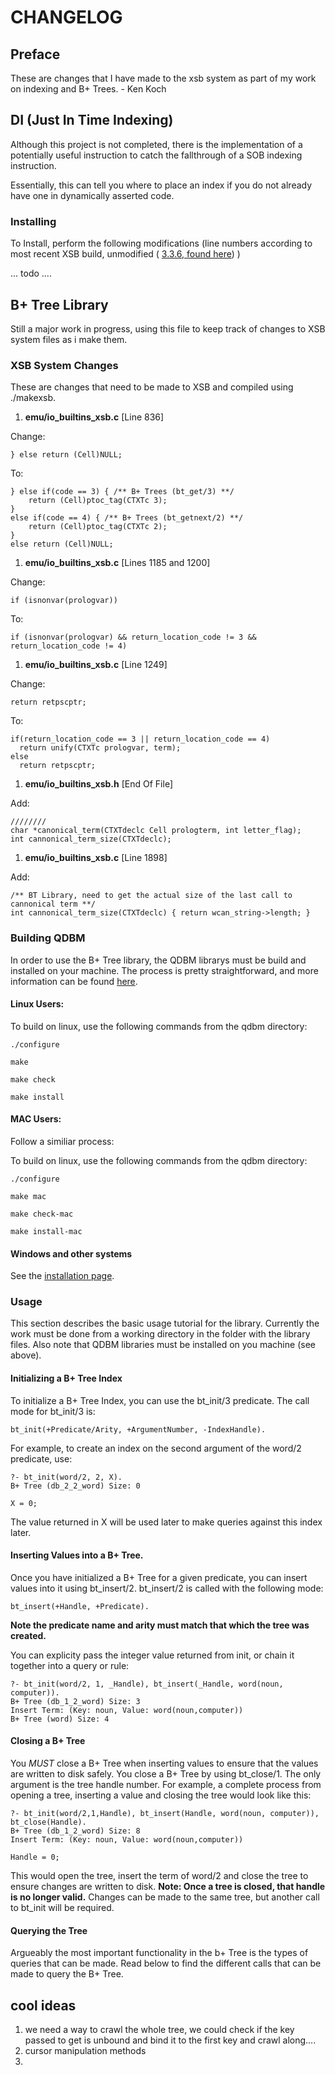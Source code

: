 CHANGELOG
=========

## Preface

These are changes that I have made to the xsb system as part of my work on indexing and B+ Trees. - Ken Koch

## DI (Just In Time Indexing)
Although this project is not completed, there is the implementation of a potentially useful instruction to catch the fallthrough of a SOB indexing instruction.

Essentially, this can tell you where to place an index if you do not already have one in dynamically asserted code.

### Installing

To Install, perform the following modifications (line numbers according to most recent XSB build, unmodified ( [3.3.6, found here](http://xsb.sourceforge.net/downloads/XSB336.tar.gz)) )

... todo ....

## B+ Tree Library

Still a major work in progress, using this file to keep track of changes to XSB system files as i make them.

### XSB System Changes

These are changes that need to be made to XSB and compiled using ./makexsb.

1. __emu/io_builtins_xsb.c__ \[Line 836\]

Change:

	} else return (Cell)NULL;

To:

	} else if(code == 3) { /** B+ Trees (bt_get/3) **/
    	return (Cell)ptoc_tag(CTXTc 3);
 	} 
  	else if(code == 4) { /** B+ Trees (bt_getnext/2) **/
    	return (Cell)ptoc_tag(CTXTc 2);
  	} 
  	else return (Cell)NULL;

1. __emu/io_builtins_xsb.c__ \[Lines 1185 and 1200\]

Change:

    if (isnonvar(prologvar))

To:

    if (isnonvar(prologvar) && return_location_code != 3 && return_location_code != 4)


1. __emu/io_builtins_xsb.c__ \[Line 1249\]

Change:

    return retpscptr;

To:

  	if(return_location_code == 3 || return_location_code == 4)
      return unify(CTXTc prologvar, term);
    else
      return retpscptr;

1. __emu/io_builtins_xsb.h__ \[End Of File\]

Add:

    ////////
    char *canonical_term(CTXTdeclc Cell prologterm, int letter_flag);
    int cannonical_term_size(CTXTdeclc);

1. __emu/io_builtins_xsb.c__ \[Line 1898\]

Add:

    /** BT Library, need to get the actual size of the last call to cannonical term **/
    int cannonical_term_size(CTXTdeclc) { return wcan_string->length; }

### Building QDBM

In order to use the B+ Tree library, the QDBM librarys must be build and installed on your machine. The process is pretty straightforward, and more information can be found [here](http://fallabs.com/qdbm/spex.html#installation).

#### Linux Users:

To build on linux, use the following commands from the qdbm directory:

  `./configure`

  `make`

  `make check`
  
  `make install`

#### MAC Users:

Follow a similiar process:

To build on linux, use the following commands from the qdbm directory:

  `./configure`

  `make mac`

  `make check-mac`
  
  `make install-mac`

#### Windows and other systems 
See the [installation page](http://fallabs.com/qdbm/spex.html#installation).

### Usage

This section describes the basic usage tutorial for the library. Currently the work must be done from a working directory in the folder with the library files. Also note that QDBM libraries must be installed on you machine (see above).

#### Initializing a B+ Tree Index

To initialize a B+ Tree Index, you can use the bt_init/3 predicate. The call mode for bt_init/3 is:
    
    bt_init(+Predicate/Arity, +ArgumentNumber, -IndexHandle).

For example, to create an index on the second argument of the word/2 predicate, use:

    ?- bt_init(word/2, 2, X).
    B+ Tree (db_2_2_word) Size: 0

    X = 0;

The value returned in X will be used later to make queries against this index later.

#### Inserting Values into a B+ Tree.

Once you have initialized a B+ Tree for a given predicate, you can insert values into it using bt_insert/2. bt_insert/2 is called with the following mode:
    
    bt_insert(+Handle, +Predicate).

__Note the predicate name and arity must match that which the tree was created.__

You can explicity pass the integer value returned from init, or chain it together into a query or rule:

    ?- bt_init(word/2, 1, _Handle), bt_insert(_Handle, word(noun, computer)).
    B+ Tree (db_1_2_word) Size: 3
    Insert Term: (Key: noun, Value: word(noun,computer))
    B+ Tree (word) Size: 4

#### Closing a B+ Tree

You _MUST_ close a B+ Tree when inserting values to ensure that the values are written to disk safely. You close a B+ Tree by using bt_close/1. The only argument is the tree handle number. For example, a complete process from opening a tree, inserting a value and closing the tree would look like this:

    ?- bt_init(word/2,1,Handle), bt_insert(Handle, word(noun, computer)), bt_close(Handle).
    B+ Tree (db_1_2_word) Size: 8
    Insert Term: (Key: noun, Value: word(noun,computer))

    Handle = 0;

This would open the tree, insert the term of word/2 and close the tree to ensure changes are written to disk. __Note: Once a tree is closed, that handle is no longer valid.__ Changes can be made to the same tree, but another call to bt_init will be required.

#### Querying the Tree

Argueably the most important functionality in the b+ Tree is the types of queries that can be made. Read below to find the different calls that can be made to query the B+ Tree.


## cool ideas

1. we need a way to crawl the whole tree, we could check if the key passed to get is unbound and bind it to the first key and crawl along....
1. cursor manipulation methods
1. 

